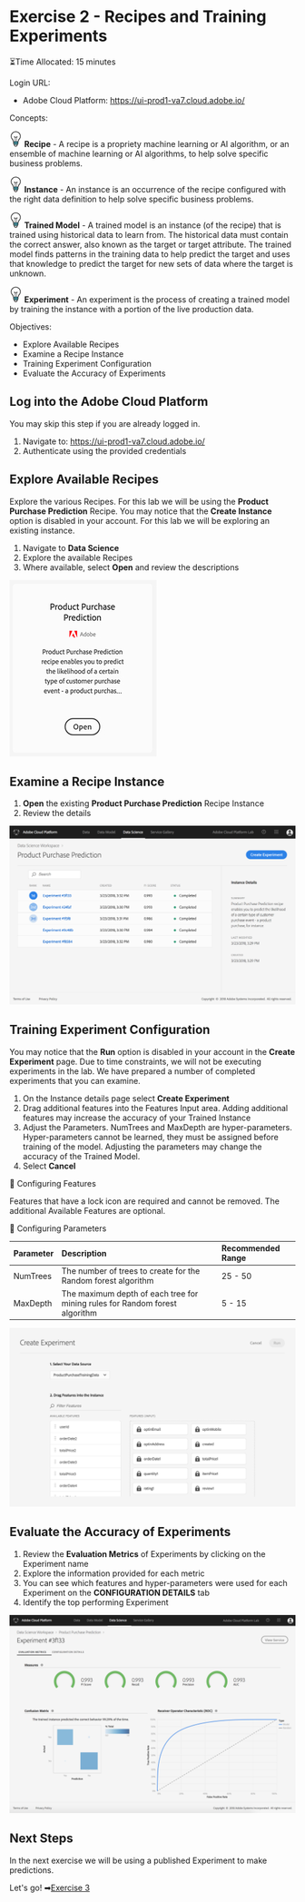 # Exercise 2 - Recipes and Training Experiments

⏳Time Allocated: 15 minutes

Login URL:
- Adobe Cloud Platform: https://ui-prod1-va7.cloud.adobe.io/

Concepts:

![lightbulb](../images/lightbulb.jpg)  **Recipe** - A recipe is a propriety machine learning or AI algorithm, or an ensemble of machine learning or AI algorithms, to help solve specific business problems.

![lightbulb](../images/lightbulb.jpg) **Instance** - An instance is an occurrence of the recipe configured with the right data definition to help solve specific business problems.

![lightbulb](../images/lightbulb.jpg) **Trained Model** - A trained model is an instance (of the recipe) that is trained using historical data to learn from. The historical data must contain the correct answer, also known as the target or target attribute. The trained model finds patterns in the training data to help predict the target and uses that knowledge to predict the target for new sets of data where the target is unknown.

![lightbulb](../images/lightbulb.jpg) **Experiment** - An experiment is the process of creating a trained model by training the instance with a portion of the live production data.

Objectives:
- Explore Available Recipes
- Examine a Recipe Instance
- Training Experiment Configuration
- Evaluate the Accuracy of Experiments

## Log into the Adobe Cloud Platform

You may skip this step if you are already logged in.

1. Navigate to: https://ui-prod1-va7.cloud.adobe.io/
2. Authenticate using the provided credentials

## Explore Available Recipes

Explore the various Recipes. For this lab we will be using the **Product Purchase Prediction** Recipe. You may notice that the **Create Instance** option is disabled in your account. For this lab we will be exploring an existing instance. 

1. Navigate to **Data Science**
2. Explore the available Recipes
3. Where available, select **Open** and review the descriptions

![Product Purchase Prediction](../images/recipe.jpg)


## Examine a Recipe Instance

1. **Open** the existing **Product Purchase Prediction** Recipe Instance
2. Review the details

![Instance Details](../images/instance-details.jpg)

## Training Experiment Configuration

You may notice that the **Run** option is disabled in your account in the **Create Experiment** page. Due to time constraints, we will not be executing experiments in the lab. We have prepared a number of completed experiments that you can examine.

1. On the Instance details page select **Create Experiment**
2. Drag additional features into the Features Input area. Adding additional features may increase the accuracy of your Trained Instance
3. Adjust the Parameters. NumTrees and MaxDepth are hyper-parameters. Hyper-parameters cannot be learned, they must be assigned before training of the model. Adjusting the parameters may change the accuracy of the Trained Model.
4. Select **Cancel**

🔬 Configuring Features

Features that have a lock icon are required and cannot be removed. The additional Available Features are optional.

🔬 Configuring Parameters

| Parameter | Description | Recommended Range |
|:------|:------|:------|
| NumTrees |  The number of trees to create for the Random forest algorithm | 25 - 50 |
| MaxDepth | The maximum depth of each tree for mining rules for Random forest algorithm | 5 - 15 |

![Create Experiment](../images/create-exp.jpg)


## Evaluate the Accuracy of Experiments

1. Review the **Evaluation Metrics** of Experiments by clicking on the Experiment name
2. Explore the information provided for each metric
3. You can see which features and hyper-parameters were used for each Experiment on the **CONFIGURATION DETAILS** tab
4. Identify the top performing Experiment

![Evaluation Metrics](../images/metrics.jpg)

## Next Steps

In the next exercise we will be using a published Experiment to make predictions.

Let's go! ➡[Exercise 3](../exercise3/README.md)
